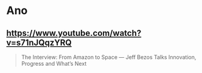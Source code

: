 # Ano

## https://www.youtube.com/watch?v=s71nJQqzYRQ

> The Interview: From Amazon to Space — Jeff Bezos Talks Innovation, Progress and What’s Next 
